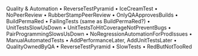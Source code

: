 Quality & Automation
	• ReverseTestPyramid
	• IceCreamTest
	• NoPeerReview
	• RubberStampPeerReview
	• OnlyQAApprovesBuilds
	• BuildPermaRed
	• FailingTests (same as BuildPermaRed?)
	• UnitTestsSlowUsDown
	• UnitTestsToHitCoverageNotPreventBugs
	• PairProgrammingSlowsUsDown
	• NoRegressionAutomationForProdIssues
	• ManualAutomatedTests
	• AddPerformanceLater, AddUnitTestsLater
	• QualityOwnedByQA
	• ReverseTestPyramid
	• SlowTests
	• RedButNotTooRed

